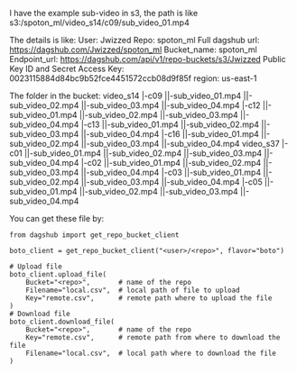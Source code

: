 I have the example sub-video in s3, the path is like s3:/spoton_ml/video_s14/c09/sub_video_01.mp4

The details is like:
User: Jwizzed
Repo: spoton_ml
Full dagshub url: https://dagshub.com/Jwizzed/spoton_ml
Bucket_name: spoton_ml
Endpoint_url: https://dagshub.com/api/v1/repo-buckets/s3/Jwizzed
Public Key ID and Secret Access Key: 0023115884d84bc9b52fce4451572ccb08d9f85f
region: us-east-1

The folder in the bucket:
video_s14
|-c09
||-sub_video_01.mp4
||-sub_video_02.mp4
||-sub_video_03.mp4
||-sub_video_04.mp4
|-c12
||-sub_video_01.mp4
||-sub_video_02.mp4
||-sub_video_03.mp4
||-sub_video_04.mp4
|-c13
||-sub_video_01.mp4
||-sub_video_02.mp4
||-sub_video_03.mp4
||-sub_video_04.mp4
|-c16
||-sub_video_01.mp4
||-sub_video_02.mp4
||-sub_video_03.mp4
||-sub_video_04.mp4
video_s37
|-c01
||-sub_video_01.mp4
||-sub_video_02.mp4
||-sub_video_03.mp4
||-sub_video_04.mp4
|-c02
||-sub_video_01.mp4
||-sub_video_02.mp4
||-sub_video_03.mp4
||-sub_video_04.mp4
|-c03
||-sub_video_01.mp4
||-sub_video_02.mp4
||-sub_video_03.mp4
||-sub_video_04.mp4
|-c05
||-sub_video_01.mp4
||-sub_video_02.mp4
||-sub_video_03.mp4
||-sub_video_04.mp4

You can get these file by:
```
from dagshub import get_repo_bucket_client

boto_client = get_repo_bucket_client("<user>/<repo>", flavor="boto")

# Upload file
boto_client.upload_file(
    Bucket="<repo>",       # name of the repo
    Filename="local.csv",  # local path of file to upload
    Key="remote.csv",      # remote path where to upload the file
)
# Download file
boto_client.download_file(
    Bucket="<repo>",       # name of the repo
    Key="remote.csv",      # remote path from where to download the file
    Filename="local.csv",  # local path where to download the file
)
```

